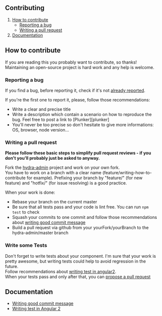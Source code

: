Contributing
------------

1. [How to contribute](#how-to-contribute)
    * [Reporting a bug](#reporting-a-bug)
    * [Writing a pull request](#writing-a-pull-request)
2. [Documentation](#documentation)

## How to contribute

If you are reading this you probably want to contribute, so thanks! Maintaining an open-source project is hard work and any help is welcome.

### Reporting a bug

If you find a bug, before reporting it, check if it's not [already reported][issues].  

If you're the first one to report it, please, follow those recommendations: 
- Write a clear and precise title
- Write a description which contain a scenario on how to reproduce the bug. Feel free to post a link to [Plunker][plunker]
- You'll never be too precise so don't hesitate to give more informations: OS, browser, node version...

### Writing a pull request

**Please follow these basic steps to simplify pull request reviews - if you don't you'll probably just be asked to anyway.**

Fork the [hydra-admin][hydra-admin] project and work on your own fork.  
You have to work on a branch with a clear name (feature/writing-how-to-contribute for example). Prefixing your branch by 
"feature/" (for new feature) and "hotfix/" (for issue resolving) is a good practice.

When your work is done:
 
- Rebase your branch on the current master
- Be sure that all tests pass and your code is lint free. You can run `npm test` to check
- Squash your commits to one commit and follow those recommendations about [writing good commit message][writing-good-commit-message]
- Build a pull request via github from your yourFork/yourBranch to the hydra-admin/master branch
 
### Write some Tests

Don't forget to write tests about your component. I'm sure that your work is pretty awesome, but writing tests could help 
to avoid regression in the future.  
Follow recommendations about [writing test in angular2][writing-test].  
When your tests pass and only after that, you can [propose a pull request][pr]



## Documentation
- [Writing good commit message][writing-good-commit-message]
- [Writing test in Angular 2][writing-test]

[hydra-admin]: https://github.com/gregcop1/hydra-admin/
[issues]: https://github.com/gregcop1/hydra-admin/issues
[pr]: https://github.com/gregcop1/hydra-admin/pulls
[writing-good-commit-message]: https://github.com/angular/angular.js/blob/master/CONTRIBUTING.md#-git-commit-guidelines
[writing-test]: https://medium.com/google-developer-experts/angular-2-unit-testing-with-jasmine-defe20421584#.ymzbmrloz
